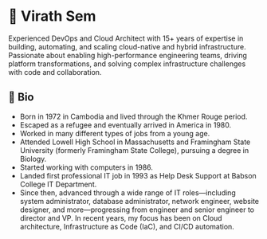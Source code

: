 # 👋 Virath Sem

Experienced DevOps and Cloud Architect with 15+ years of expertise in building, automating, and scaling cloud-native and hybrid infrastructure. Passionate about enabling high-performance engineering teams, driving platform transformations, and solving complex infrastructure challenges with code and collaboration.

## 🧬 Bio

- Born in 1972 in Cambodia and lived through the Khmer Rouge period.
- Escaped as a refugee and eventually arrived in America in 1980.
- Worked in many different types of jobs from a young age.
- Attended Lowell High School in Massachusetts and Framingham State University (formerly Framingham State College), pursuing a degree in Biology.
- Started working with computers in 1986.
- Landed first professional IT job in 1993 as Help Desk Support at Babson College IT Department.
- Since then, advanced through a wide range of IT roles—including system administrator, database administrator, network engineer, website designer, and more—progressing from engineer and senior engineer to director and VP. In recent years, my focus has been on Cloud architecture, Infrastructure as Code (IaC), and CI/CD automation.

